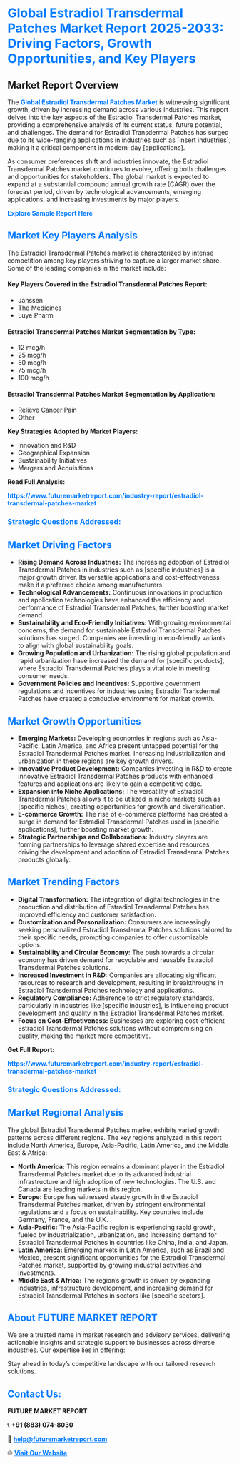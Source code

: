 <h1 style="color: #007BFF;">Global Estradiol Transdermal Patches Market Report 2025-2033: Driving Factors, Growth Opportunities, and Key Players</h1>

<section id="overview">
<h2>Market Report Overview</h2>
<p>The <a href="https://www.futuremarketreport.com/industry-report/estradiol-transdermal-patches-market" style="color: #007BFF; text-decoration: none;"><strong>Global Estradiol Transdermal Patches Market</strong></a> is witnessing significant growth, driven by increasing demand across various industries. This report delves into the key aspects of the Estradiol Transdermal Patches market, providing a comprehensive analysis of its current status, future potential, and challenges. The demand for Estradiol Transdermal Patches has surged due to its wide-ranging applications in industries such as [insert industries], making it a critical component in modern-day [applications].</p>
<p>As consumer preferences shift and industries innovate, the Estradiol Transdermal Patches market continues to evolve, offering both challenges and opportunities for stakeholders. The global market is expected to expand at a substantial compound annual growth rate (CAGR) over the forecast period, driven by technological advancements, emerging applications, and increasing investments by major players.</p>
</section>

<section id="overview">
<p><a href="https://www.futuremarketreport.com/request-sample/reportId=35908" style="color: #007BFF; text-decoration: none;"><strong>Explore Sample Report Here</strong></a></p>
</section>

<section id="key-players">
<h2 style="color: #007BFF;">Market Key Players Analysis</h2>
<p>The Estradiol Transdermal Patches market is characterized by intense competition among key players striving to capture a larger market share. Some of the leading companies in the market include:</p>
<h4>Key Players Covered in the Estradiol Transdermal Patches Report:</h4>
<ul><li>Janssen</li><li>The Medicines</li><li>Luye Pharm</li></ul>
<h4>Estradiol Transdermal Patches Market Segmentation by Type:</h4>
<ul><li>12 mcg/h</li><li>25 mcg/h</li><li>50 mcg/h</li><li>75 mcg/h</li><li>100 mcg/h</li></ul>

<h4>Estradiol Transdermal Patches Market Segmentation by Application:</h4>
<ul><li>Relieve Cancer Pain</li><li>Other</li></ul>
<p><strong>Key Strategies Adopted by Market Players:</strong></p>
<ul>
<li>Innovation and R&D</li>
<li>Geographical Expansion</li>
<li>Sustainability Initiatives</li>
<li>Mergers and Acquisitions</li>
</ul>
</section>

<section>
<p><strong>Read Full Analysis: </strong></p><a href="https://www.futuremarketreport.com/industry-report/estradiol-transdermal-patches-market" style="color: #007BFF; text-decoration: none;"><strong>https://www.futuremarketreport.com/industry-report/estradiol-transdermal-patches-market</strong></a>
<h3 style="color: #007BFF;">Strategic Questions Addressed:</h3>
</section>

<section id="driving-factors">
<h2 style="color: #007BFF;">Market Driving Factors</h2>
<ul>
<li><strong>Rising Demand Across Industries:</strong> The increasing adoption of Estradiol Transdermal Patches in industries such as [specific industries] is a major growth driver. Its versatile applications and cost-effectiveness make it a preferred choice among manufacturers.</li>
<li><strong>Technological Advancements:</strong> Continuous innovations in production and application technologies have enhanced the efficiency and performance of Estradiol Transdermal Patches, further boosting market demand.</li>
<li><strong>Sustainability and Eco-Friendly Initiatives:</strong> With growing environmental concerns, the demand for sustainable Estradiol Transdermal Patches solutions has surged. Companies are investing in eco-friendly variants to align with global sustainability goals.</li>
<li><strong>Growing Population and Urbanization:</strong> The rising global population and rapid urbanization have increased the demand for [specific products], where Estradiol Transdermal Patches plays a vital role in meeting consumer needs.</li>
<li><strong>Government Policies and Incentives:</strong> Supportive government regulations and incentives for industries using Estradiol Transdermal Patches have created a conducive environment for market growth.</li>
</ul>
</section>

<section id="growth-opportunities">
<h2 style="color: #007BFF;">Market Growth Opportunities</h2>
<ul>
<li><strong>Emerging Markets:</strong> Developing economies in regions such as Asia-Pacific, Latin America, and Africa present untapped potential for the Estradiol Transdermal Patches market. Increasing industrialization and urbanization in these regions are key growth drivers.</li>
<li><strong>Innovative Product Development:</strong> Companies investing in R&D to create innovative Estradiol Transdermal Patches products with enhanced features and applications are likely to gain a competitive edge.</li>
<li><strong>Expansion into Niche Applications:</strong> The versatility of Estradiol Transdermal Patches allows it to be utilized in niche markets such as [specific niches], creating opportunities for growth and diversification.</li>
<li><strong>E-commerce Growth:</strong> The rise of e-commerce platforms has created a surge in demand for Estradiol Transdermal Patches used in [specific applications], further boosting market growth.</li>
<li><strong>Strategic Partnerships and Collaborations:</strong> Industry players are forming partnerships to leverage shared expertise and resources, driving the development and adoption of Estradiol Transdermal Patches products globally.</li>
</ul>
</section>

<section id="trending-factors">
<h2 style="color: #007BFF;">Market Trending Factors</h2>
<ul>
<li><strong>Digital Transformation:</strong> The integration of digital technologies in the production and distribution of Estradiol Transdermal Patches has improved efficiency and customer satisfaction.</li>
<li><strong>Customization and Personalization:</strong> Consumers are increasingly seeking personalized Estradiol Transdermal Patches solutions tailored to their specific needs, prompting companies to offer customizable options.</li>
<li><strong>Sustainability and Circular Economy:</strong> The push towards a circular economy has driven demand for recyclable and reusable Estradiol Transdermal Patches solutions.</li>
<li><strong>Increased Investment in R&D:</strong> Companies are allocating significant resources to research and development, resulting in breakthroughs in Estradiol Transdermal Patches technology and applications.</li>
<li><strong>Regulatory Compliance:</strong> Adherence to strict regulatory standards, particularly in industries like [specific industries], is influencing product development and quality in the Estradiol Transdermal Patches market.</li>
<li><strong>Focus on Cost-Effectiveness:</strong> Businesses are exploring cost-efficient Estradiol Transdermal Patches solutions without compromising on quality, making the market more competitive.</li>
</ul>
</section>

<section>
<p><strong>Get Full Report: </strong></p><a href="https://www.futuremarketreport.com/industry-report/estradiol-transdermal-patches-market" style="color: #007BFF; text-decoration: none;"><strong>https://www.futuremarketreport.com/industry-report/estradiol-transdermal-patches-market</strong></a>
<h3 style="color: #007BFF;">Strategic Questions Addressed:</h3>
</section>


<section id="regional-analysis">
<h2 style="color: #007BFF;">Market Regional Analysis</h2>
<p>The global Estradiol Transdermal Patches market exhibits varied growth patterns across different regions. The key regions analyzed in this report include North America, Europe, Asia-Pacific, Latin America, and the Middle East & Africa:</p>
<ul>
<li><strong>North America:</strong> This region remains a dominant player in the Estradiol Transdermal Patches market due to its advanced industrial infrastructure and high adoption of new technologies. The U.S. and Canada are leading markets in this region.</li>
<li><strong>Europe:</strong> Europe has witnessed steady growth in the Estradiol Transdermal Patches market, driven by stringent environmental regulations and a focus on sustainability. Key countries include Germany, France, and the U.K.</li>
<li><strong>Asia-Pacific:</strong> The Asia-Pacific region is experiencing rapid growth, fueled by industrialization, urbanization, and increasing demand for Estradiol Transdermal Patches in countries like China, India, and Japan.</li>
<li><strong>Latin America:</strong> Emerging markets in Latin America, such as Brazil and Mexico, present significant opportunities for the Estradiol Transdermal Patches market, supported by growing industrial activities and investments.</li>
<li><strong>Middle East & Africa:</strong> The region’s growth is driven by expanding industries, infrastructure development, and increasing demand for Estradiol Transdermal Patches in sectors like [specific sectors].</li>
</ul>
</section>

<footer>
<h2 style="color: #007BFF;">About FUTURE MARKET REPORT</h2>
<p>We are a trusted name in market research and advisory services, delivering actionable insights and strategic support to businesses across diverse industries. Our expertise lies in offering:</p>

<p>Stay ahead in today’s competitive landscape with our tailored research solutions.</p>

<h2 style="color: #007BFF;">Contact Us:</h2>
<p><strong>FUTURE MARKET REPORT</strong></p>
<p>📞 <strong>+91 (883) 074-8030</strong></p>
<p>📧 <strong><a href="mailto:help@futuremarketreport.com" style="color: #007BFF;">help@futuremarketreport.com</a></strong></p>
<p>🌐 <strong><a href="https://www.futuremarketreport.com/" style="color: #007BFF;">Visit Our Website</a></strong></p>
</footer>